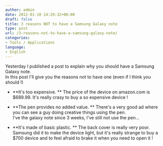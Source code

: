 ```yaml
---
author: admin
date: 2012-01-10 14:29:32+00:00
draft: false
title: 3 reasons NOT to have a Samsung Galaxy note
type: post
url: /3-reasons-not-to-have-a-samsung-galaxy-note/
categories:
- Tools / Applications
language:
- English
---
```


Yesterday I published a post to explain why you should have a Samsung Galaxy note.  
In this post I'll give you the reasons not to have one (even if I think you should !)  
   
  * **It's too expensive. ** 
The price of the device on amazon.com is $689.99. It's really crasy to buy a so expensive device !  
   
  * **The pen provides no added value. ** 
There's a very good ad where you can see a guy doing creative things using the pen.   
I've the galaxy note since 3 weeks, I've still not use the pen...  
   
  * **It's made of basic plastic. ** 
The back cover is really very poor. Samsung did it to make the device light, but it's really strange to buy a $700 device and to feel afraid to brake it when you need to open it ! 
 
